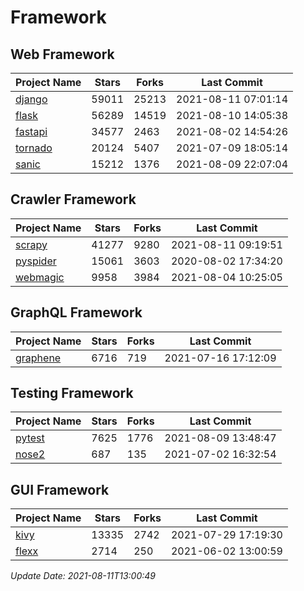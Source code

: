# Framework

## Web Framework
| Project Name | Stars | Forks | Last Commit |
| ------------ | ----- | ----- | ----------- |
| [django](https://github.com/django/django) | 59011 | 25213 | 2021-08-11 07:01:14 |
| [flask](https://github.com/pallets/flask) | 56289 | 14519 | 2021-08-10 14:05:38 |
| [fastapi](https://github.com/tiangolo/fastapi) | 34577 | 2463 | 2021-08-02 14:54:26 |
| [tornado](https://github.com/tornadoweb/tornado) | 20124 | 5407 | 2021-07-09 18:05:14 |
| [sanic](https://github.com/sanic-org/sanic) | 15212 | 1376 | 2021-08-09 22:07:04 |

## Crawler Framework
| Project Name | Stars | Forks | Last Commit |
| ------------ | ----- | ----- | ----------- |
| [scrapy](https://github.com/scrapy/scrapy) | 41277 | 9280 | 2021-08-11 09:19:51 |
| [pyspider](https://github.com/binux/pyspider) | 15061 | 3603 | 2020-08-02 17:34:20 |
| [webmagic](https://github.com/code4craft/webmagic) | 9958 | 3984 | 2021-08-04 10:25:05 |

## GraphQL Framework
| Project Name | Stars | Forks | Last Commit |
| ------------ | ----- | ----- | ----------- |
| [graphene](https://github.com/graphql-python/graphene) | 6716 | 719 | 2021-07-16 17:12:09 |

## Testing Framework
| Project Name | Stars | Forks | Last Commit |
| ------------ | ----- | ----- | ----------- |
| [pytest](https://github.com/pytest-dev/pytest) | 7625 | 1776 | 2021-08-09 13:48:47 |
| [nose2](https://github.com/nose-devs/nose2) | 687 | 135 | 2021-07-02 16:32:54 |

## GUI Framework
| Project Name | Stars | Forks | Last Commit |
| ------------ | ----- | ----- | ----------- |
| [kivy](https://github.com/kivy/kivy) | 13335 | 2742 | 2021-07-29 17:19:30 |
| [flexx](https://github.com/flexxui/flexx) | 2714 | 250 | 2021-06-02 13:00:59 |

*Update Date: 2021-08-11T13:00:49*